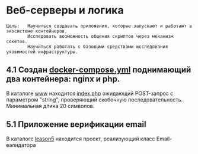# Веб-серверы и логика

    Цель:   Научиться создавать приложения, которые запускают и работают в экосистеме контейнеров.
            Исследовать возможность общения скриптов через механизм сокетов.
            Научиться работать с базовыми средствами исследования уязвимостей инфраструктуры.

## 4.1 Создан [docker-compose.yml](/hw2/leason4_1/docker-compose.yml) поднимающий два контейнера: nginx и php. 

В каталоге [www](/hw2/leason4_1/www) находится [index.php](/hw2/leason4_1/www/index.php) ожидающий POST-запрос с параметром "string", проверяющий скобочную последовательность. Минимальная длина 20 символов.

## 5.1 Приложение верификации email

В каталоге [leason5](/hw2/leason5) находится проект, реализующий класс Email-валидатора